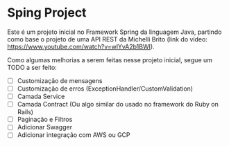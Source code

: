 # Sping Project

Este é um projeto inicial no Framework Spring da linguagem Java, partindo como base o projeto de uma API REST da Michelli Brito (link do vídeo: https://www.youtube.com/watch?v=wlYvA2b1BWI).

Como algumas melhorias a serem feitas nesse projeto inicial, segue um TODO a ser feito:

- [ ] Customização de mensagens
- [ ] Customização de erros (ExceptionHandler/CustomValidation)
- [ ] Camada Service
- [ ] Camada Contract (Ou algo similar do usado no framework do Ruby on Rails)
- [ ] Paginação e Filtros
- [ ] Adicionar Swagger
- [ ] Adicionar integração com AWS ou GCP

